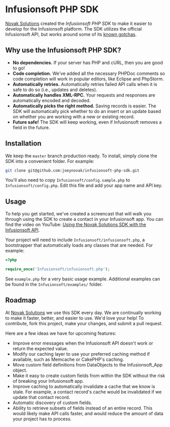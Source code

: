 # Infusionsoft PHP SDK

[Novak Solutions](http://novaksolutions.com/?utm_source=github&utm_medium=readme&utm_campaign=homepage) created the *Infusionsoft PHP SDK* to make it easier to develop for the Infusionsoft platform. The SDK utilizes the official Infusionsoft API, but works around some of its [known gotchas](http://novaksolutions.com/infusionsoft-api-gotchas/?utm_source=github&utm_medium=readme&utm_campaign=gotchas).

## Why use the Infusionsoft PHP SDK?

 - **No dependencies.** If your server has PHP and cURL, then you are good to go!
 - **Code completion.** We've added all the necessary PHPDoc comments so code completion will work in popular editors, like Eclipse and PhpStorm.
 - **Automatically retries.** Automatically retries failed API calls when it is safe to do so (i.e., updates and deletes).
 - **Automatically handles XML-RPC.** Your requests and responses are automatically encoded and decoded.
 - **Automatically picks the right method.** Saving records is easier. The SDK will automatically pick whether to do an insert or an update based on whether you are working with a new or existing record.
 - **Future safe!** The SDK will keep working, even if Infusionsoft removes a field in the future.

## Installation

We keep the `master` branch production ready. To install, simply clone the SDK into a convenient folder. For example:

```sh
git clone git@github.com:joeynovak/infusionsoft-php-sdk.git
```

You'll also need to copy `Infusionsoft/config.sample.php` to `Infusionsoft/config.php`. Edit this file and add your app name and API key.

## Usage

To help you get started, we've created a screencast that will walk you through using the SDK to create a contact in your Infusionsoft app. You can find the video on YouTube: [Using the Novak Solutions SDK with the Infusionsoft API](http://youtu.be/I4NvbIKrE1E).

Your project will need to include `Infusionsoft/infusionsoft.php`, a bootstrapper that automatically loads any classes that are needed. For example:

```php
<?php

require_once('Infusionsoft/infusionsoft.php');
```

See `example.php` for a very basic usage example. Additional examples can be found in the `Infusionsoft/examples/` folder.

## Roadmap

At [Novak Solutions](http://novaksolutions.com/?utm_source=github&utm_medium=readme&utm_campaign=homepage) we use this SDK every day. We are continually working to make it faster, better, and easier to use. We'd love your help! To contribute, fork this project, make your changes, and submit a pull request.

Here are a few ideas we have for upcoming features:

 - Improve error messages when the Infusionsoft API doesn't work or return the expected value.
 - Modify our caching layer to use your preferred caching method if available, such as Memcache or CakePHP's caching.
 - Move custom field definitions from DataObjects to the Infusionsoft_App object.
 - Make it easy to create custom fields from within the SDK without the risk of breaking your Infusionsoft app.
 - Improve caching to automatically invalidate a cache that we know is stale. For example, a contact record's cache would be invalidated if we update that contact record.
 - Automatic discovery of custom fields.
 - Ability to retrieve subsets of fields instead of an entire record. This would likely make API calls faster, and would reduce the amount of data your project has to process.
